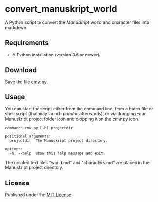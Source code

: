 # convert_manuskript_world

A Python script to convert the *Manuskript* world and character files into markdown.

## Requirements

- A Python installation (version 3.6 or newer).

## Download

Save the file [cmw.py](https://raw.githubusercontent.com/peter88213/convert_manuskript-world/main/cmw.py).

## Usage

You can start the script either from the command line, 
from a batch file or shell script (that may launch *pandoc* afterwards), 
or via dragging your Manuskript project folder icon and dropping it on the *cmw.py* icon. 

```
command: cmw.py [-h] projectdir

positional arguments:
  projectdir  The Manuskript project directory.

options:
  -h, --help  show this help message and exit

```

The created text files "world.md" and "characters.md" are placed in the
Manuskript project directory.

## License

Published under the [MIT License](https://opensource.org/licenses/mit-license.php)
